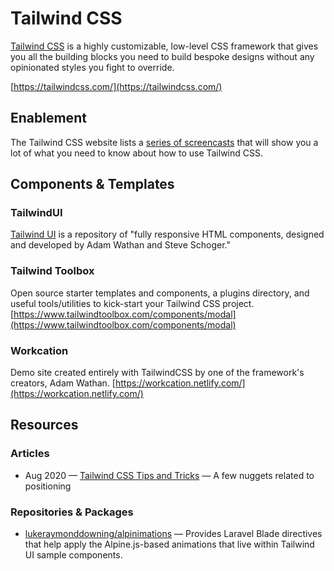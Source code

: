 # Tailwind CSS

[Tailwind CSS](https://tailwindcss.com/) is a highly customizable, low-level CSS framework that gives you all the building blocks you need to build bespoke designs without any opinionated styles you fight to override.

[https://tailwindcss.com/](https://tailwindcss.com/)

## Enablement

The Tailwind CSS website lists a [series of screencasts](https://tailwindcss.com/screencasts/) that will show you a lot of what you need to know about how to use Tailwind CSS.

## Components & Templates

### TailwindUI

[Tailwind UI](https://tailwindui.com/) is a repository of "fully responsive HTML components, designed and developed by Adam Wathan and Steve Schoger."

### Tailwind Toolbox

Open source starter templates and components, a plugins directory, and useful tools/utilities to kick-start your Tailwind CSS project. [https://www.tailwindtoolbox.com/components/modal](https://www.tailwindtoolbox.com/components/modal)

### Workcation

Demo site created entirely with TailwindCSS by one of the framework's creators, Adam Wathan. [https://workcation.netlify.com/](https://workcation.netlify.com/)

## Resources

### Articles

* Aug 2020 — [Tailwind CSS Tips and Tricks](https://laravel-news.com/tailwind-css-tips-and-tricks) — A few nuggets related to positioning

### Repositories & Packages

* [lukeraymonddowning/alpinimations](https://github.com/lukeraymonddowning/alpinimations) — Provides Laravel Blade directives that help apply the Alpine.js-based animations that live within Tailwind UI sample components.